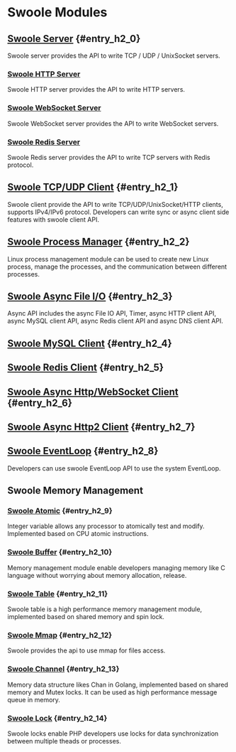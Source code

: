 # Swoole Modules

## [Swoole Server](/modules/swoole-server.md) {#entry_h2_0}

Swoole server provides the API to write TCP / UDP / UnixSocket servers.

### [Swoole HTTP Server](/modules/swoole-http-server.md)

Swoole HTTP server provides the API to write HTTP servers.

### [Swoole WebSocket Server](/modules/swoole-websocket-server.md)

Swoole WebSocket server provides the API to write WebSocket servers.

### [Swoole Redis Server](/modules/swoole-redis-server.md)

Swoole Redis server provides the API to write TCP servers with Redis protocol.

## [Swoole TCP/UDP Client](/modules/swoole-client.md) {#entry_h2_1}

Swoole client provide the API to write TCP/UDP/UnixSocket/HTTP clients, supports IPv4/IPv6 protocol. Developers can write sync or async client side features with swoole client API.

## [Swoole Process Manager](/modules/swoole-process.md) {#entry_h2_2}

Linux process management module can be used to create new Linux process, manage the processes, and the communication between different processes.

## [Swoole Async File I/O](/modules/swoole-async-io.md) {#entry_h2_3}

Async API includes the async File IO API, Timer, async HTTP client API, async MySQL client API,  async Redis client API and async DNS client API.

## [Swoole MySQL Client](/modules/swoole-async-mysql-client.md) {#entry_h2_4}

## [Swoole Redis Client](/modules/swoole-async-redis-client.md) {#entry_h2_5}

## [Swoole Async Http/WebSocket Client](/modules/swoole-async-http-client.md) {#entry_h2_6}

## [Swoole Async Http2 Client](/modules/swoole-async-http2-client.md) {#entry_h2_7}

## [Swoole EventLoop](/modules/swoole-event-loop.md) {#entry_h2_8}

Developers can use swoole EventLoop API to use the system EventLoop.

## Swoole Memory Management

### [Swoole Atomic](/modules/swoole-atomic.md) {#entry_h2_9}

Integer variable allows any processor to atomically test and modify. Implemented based on CPU atomic instructions.

### [Swoole Buffer](/modules/swoole-buffer.md) {#entry_h2_10}

Memory management module enable developers managing memory like C language without worrying about memory allocation, release.

### [Swoole Table](/modules/swoole-table.md) {#entry_h2_11}

Swoole table is a high performance memory management module, implemented based on shared memory and spin lock.

### [Swoole Mmap](/modules/swoole-mmap.md) {#entry_h2_12}

Swoole provides the api to use mmap for files access.

### [Swoole Channel](/modules/swoole-channel.md) {#entry_h2_13}

Memory data structure likes Chan in Golang, implemented based on shared memory and Mutex locks. It can be used as high performance message queue in memory. 

### [Swoole Lock](/modules/swoole-lock.md) {#entry_h2_14}

Swoole locks enable PHP developers use locks for data synchronization between multiple theads or processes.


